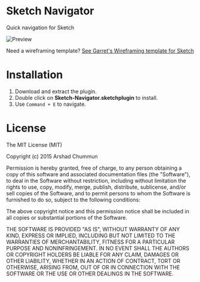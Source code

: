 # Sketch Navigator
Quick navigation for Sketch

![Preview](http://i.imgur.com/Xu8vAKD.gif)

Need a wireframing template? [See Garret's Wireframing template for Sketch](https://www.chapterthree.com/blog/wireframing-template-sketch)

# Installation

1. Download and extract the plugin.
2. Double click on **Sketch-Navigator.sketchplugin** to install.
3. Use `Command + E` to navigate.

# License

The MIT License (MIT)

Copyright (c) 2015 Arshad Chummun

Permission is hereby granted, free of charge, to any person obtaining a copy
of this software and associated documentation files (the "Software"), to deal
in the Software without restriction, including without limitation the rights
to use, copy, modify, merge, publish, distribute, sublicense, and/or sell
copies of the Software, and to permit persons to whom the Software is
furnished to do so, subject to the following conditions:

The above copyright notice and this permission notice shall be included in all
copies or substantial portions of the Software.

THE SOFTWARE IS PROVIDED "AS IS", WITHOUT WARRANTY OF ANY KIND, EXPRESS OR
IMPLIED, INCLUDING BUT NOT LIMITED TO THE WARRANTIES OF MERCHANTABILITY,
FITNESS FOR A PARTICULAR PURPOSE AND NONINFRINGEMENT. IN NO EVENT SHALL THE
AUTHORS OR COPYRIGHT HOLDERS BE LIABLE FOR ANY CLAIM, DAMAGES OR OTHER
LIABILITY, WHETHER IN AN ACTION OF CONTRACT, TORT OR OTHERWISE, ARISING FROM,
OUT OF OR IN CONNECTION WITH THE SOFTWARE OR THE USE OR OTHER DEALINGS IN THE
SOFTWARE.
